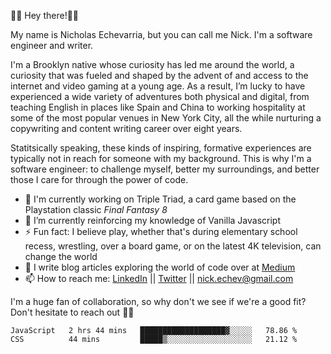 👋🏾 Hey there!👋🏾

My name is Nicholas Echevarria, but you can call me Nick. I'm a software engineer and writer. 

I'm a Brooklyn native whose curiosity has led me around the world, a curiosity that was fueled and shaped by the advent of and access to the internet and video gaming at a young age. As a result, I’m lucky to have experienced a wide variety of adventures both physical and digital, from teaching English in places like Spain and China to working hospitality at some of the most popular venues in New York City, all the while nurturing a copywriting and content writing career over eight years. 

Statitsically speaking, these kinds of inspiring, formative experiences are typically not in reach for someone with my background. This is why I'm a software engineer: to challenge myself, better my surroundings, and better those I care for through the power of code. 

- 🔨 I'm currently working on Triple Triad, a card game based on the Playstation classic _Final Fantasy 8_
- 🌱 I’m currently reinforcing my knowledge of Vanilla Javascript
- ⚡️ Fun fact: I believe play, whether that's during elementary school recess, wrestling, over a board game, or on the latest 4K television, can change the world
- 📖 I write blog articles exploring the world of code over at [Medium](https://medium.com/@nickechevarria)
- 📫 How to reach me: [LinkedIn](https://www.linkedin.com/in/nicholasechevarria/) || [Twitter](https://twitter.com/_nickechevarria) || nick.echev@gmail.com

I'm a huge fan of collaboration, so why don't we see if we're a good fit? Don't hesitate to reach out ✌🏾  
<!--START_SECTION:waka-->
```text
JavaScript   2 hrs 44 mins   ███████████████████▓░░░░░   78.86 % 
CSS          44 mins         █████▒░░░░░░░░░░░░░░░░░░░   21.12 % 
```
<!--END_SECTION:waka-->


